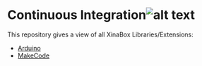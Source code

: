 # Continuous Integration![alt text][logo]
[logo]: http://logo.xinabox.cc/?w=40&h=40&t=svg&f=b&b=t "XinaBox"
This repository gives a view of all XinaBox Libraries/Extensions:
* [Arduino](Arduino.md)
* [MakeCode](MakeCode.md)
